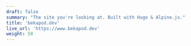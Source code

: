 ```yaml
---
draft: false
summary: "The site you're looking at. Built with Hugo & Alpine.js."
title: 'bekapod.dev'
live_url: 'https://www.bekapod.dev'
weight: 50
---
```


